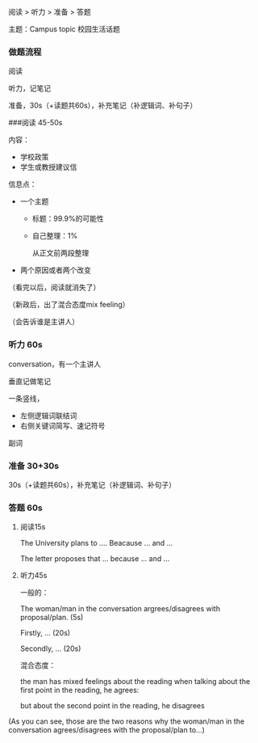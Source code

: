 阅读 > 听力 > 准备 > 答题



主题：Campus topic 校园生活话题



### 做题流程

阅读

听力，记笔记

准备，30s（+读题共60s），补充笔记（补逻辑词、补句子）



###阅读 45-50s

内容：

- 学校政策
- 学生或教授建议信

信息点：

- 一个主题

  - 标题：99.9%的可能性

  - 自己整理：1%

    从正文前两段整理

- 两个原因或者两个改变

（看完以后，阅读就消失了）

（新政后，出了混合态度mix feeling）

（会告诉谁是主讲人）



### 听力 60s

conversation，有一个主讲人

垂直记做笔记

一条竖线，

- 左侧逻辑词联结词
- 右侧关键词简写、速记符号

副词



### 准备 30+30s

30s（+读题共60s），补充笔记（补逻辑词、补句子）



### 答题 60s

1. 阅读15s

   The University plans to .... Beacause ... and ...

   The letter proposes that ... because ... and ...

2. 听力45s

   一般的：

   The woman/man in the conversation argrees/disagrees with proposal/plan. (5s)

   Firstly, ... (20s)
   
   Secondly, ... (20s)
   
   混合态度：
   
   the man has mixed feelings about the reading when talking about the first point in the reading, he agrees: 
   
   but about the second point in the reading, he disagrees

(As you can see, those are the two reasons why the woman/man in the conversation agrees/disagrees with the proposal/plan to...)


